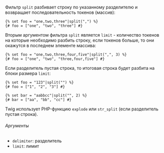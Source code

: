 Фильтр ```split``` разбивает строку по указанному разделителю и возвращает последовательность токенов (массив):

```twig
{% set foo = "one,two,three"|split(",") %}
{# foo = ["one", "two", "three"] #}
```

Вторым аргументом фильтра ```split``` является ```limit``` - количество токенов на которые необходимо разбить строку, если токенов больше, то они окажутся в последнем элементе массива:

```twig
{% set foo = "one,two,three,four,five"|split(",", 3) %}
{# foo = ["one", "two", "three,four,five"] #}
```

Если разделитель пустая строка, то итоговая строка будет разбита на блоки размера ```limit```:

```twig
{% set foo = "123"|split("") %}
{# foo = ["1", "2", "3"] #}

{% set bar = "aabbcc"|split("", 2) %}
{# bar = ["aa", "bb", "cc"] #}
```

Twig использует PHP-функцию ```explode``` или ```str_split``` (если разделитель пустая строка).

###### Аргументы

- ```delimiter```: разделитель
- ```limit```: лимит
